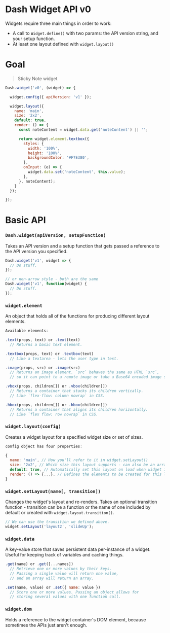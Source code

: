 # Dash Widget API v0

Widgets require three main things in order to work:
  - A call to `Widget.define()` with two params: the API version string, and your setup function.
  - At least one layout defined with `widget.layout()`

# Goal

> Sticky Note widget

```js
Dash.widget('v0', (widget) => {

  widget.config({ apiVersion: 'v1' });

  widget.layout({
    name: 'main',
    size: '2x2',
    default: true,
    render: () => {
      const noteContent = widget.data.get('noteContent') || '';

      return widget.element.textbox({
        styles: {
          width: '100%',
          height: '100%',
          backgroundColor: '#F7E380',
        },
        onInput: (e) => {
          widget.data.set('noteContent', this.value);
        },
      }, noteContent);
    }
  });

});
```

# Basic API

### `Dash.widget(apiVersion, setupFunction)`

Takes an API version and a setup function that gets passed a reference to the API version you specified.

```js
Dash.widget('v1', widget => {
  // Do stuff.
});

// or non-arrow style - both are the same
Dash.widget('v1', function(widget) {
  // Do stuff.
});
```

### `widget.element`
  An object that holds all of the functions for producing different layout elements.

```js
Available elements:

.text(props, text) or .text(text)
  // Returns a basic text element.

.textbox(props, text) or .textbox(text)
  // Like a textarea - lets the user type in text.

.image(props, src) or .image(src)
  // Returns an image element. `src` behaves the same as HTML `src`,
  // so it can point to a remote image or take a Base64 encoded image string.

.vbox(props, children[]) or .vbox(children[])
  // Returns a container that stacks its children vertically.
  // Like `flex-flow: column nowrap` in CSS.

.hbox(props, children[]) or .hbox(children[])
  // Returns a container that aligns its children horizontally.
  // Like `flex flow: row nowrap` in CSS.
```

### `widget.layout(config)`
  Creates a widget layout for a specified widget size or set of sizes.

```js
config object has four properties:

{
  name: 'main', // How you'll refer to it in widget.setLayout()
  size: '2x2', // Which size this layout supports - can also be an array: ['1x1', '2x2']
  default: true, // Automatically set this layout on load when widget is at a compatible size.
  render: () => {...}, // Defines the elements to be created for this layout.
}
```

### `widget.setLayout(name[, transition])`
  Changes the widget's layout and re-renders. Takes an optional transition function - transition can be a function or the name of one included by default or created with `widget.layout.transition()`.

```js
// We can use the transition we defined above.
widget.setLayout('layout2', 'slideUp');
```

### `widget.data`
  A key-value store that saves persistent data per-instance of a widget. Useful for keeping track of variables and caching things.

```js
.get(name) or .get([...names])
  // Retrieve one or more values by their keys.
  // Passing a single value will return one value,
  // and an array will return an array.

.set(name, value) or .set({ name: value })
  // Store one or more values. Passing an object allows for
  // storing several values with one function call.
```

### `widget.dom`
  Holds a reference to the widget container's DOM element, because sometimes the APIs just aren't enough.
